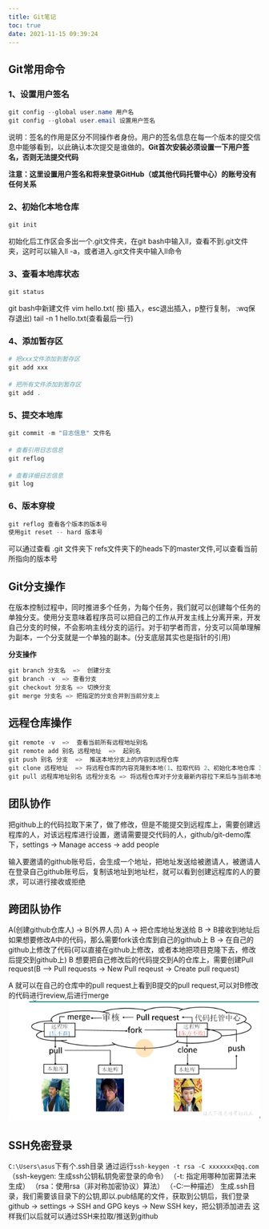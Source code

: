 ```yaml
---
title: Git笔记
toc: true
date: 2021-11-15 09:39:24
---
```


## Git常用命令

### 1、设置用户签名
```powershell
git config --global user.name 用户名
git config --global user.email 设置用户签名
```

说明：签名的作用是区分不同操作者身份。用户的签名信息在每一个版本的提交信息中能够看到，以此确认本次提交是谁做的。**Git首次安装必须设置一下用户签名，否则无法提交代码**

**注意：这里设置用户签名和将来登录GitHub（或其他代码托管中心）的账号没有任何关系**

### 2、初始化本地仓库
```powershell
git init
```

初始化后工作区会多出一个.git文件夹，在git bash中输入ll，查看不到.git文件夹，这时可以输入ll -a，或者进入.git文件夹中输入ll命令

### 3、查看本地库状态
```powershell
git status
```

git bash中新建文件
vim hello.txt( 按i 插入，esc退出插入，p整行复制， :wq保存退出)
tail -n 1 hello.txt(查看最后一行)

### 4、添加暂存区
```powershell
# 把xxx文件添加到暂存区
git add xxx

# 把所有文件添加到暂存区
git add .
```

### 5、提交本地库
```powershell
git commit -m "日志信息" 文件名

# 查看引用日志信息
git reflog 

# 查看详细日志信息
git log
```

### 6、版本穿梭
```powershell
git reflog 查看各个版本的版本号
使用git reset -- hard 版本号
```
可以通过查看 .git 文件夹下 refs文件夹下的heads下的master文件,可以查看当前所指向的版本号

## Git分支操作
在版本控制过程中，同时推进多个任务，为每个任务，我们就可以创建每个任务的单独分支。使用分支意味着程序员可以把自己的工作从开发主线上分离开来，开发自己分支的时候，不会影响主线分支的运行。对于初学者而言，分支可以简单理解为副本，一个分支就是一个单独的副本。(分支底层其实也是指针的引用)

**分支操作**
```powershell
git branch 分支名  =>  创建分支
git branch -v  => 查看分支
git checkout 分支名 => 切换分支
git merge 分支名 => 把指定的分支合并到当前分支上
```

## 远程仓库操作
```powershell
git remote -v  =>  查看当前所有远程地址别名
git remote add 别名 远程地址  =>  起别名
git push 别名 分支  =>  推送本地分支上的内容到远程仓库
git clone 远程地址  => 将远程仓库的内容克隆到本地(1、拉取代码 2、初始化本地仓库 3、创建别名（自动帮我们把别名命名为origin）)
git pull 远程库地址别名 远程分支名 => 将远程仓库对于分支最新内容拉下来后与当前本地分支直接合并
```

## 团队协作
把github上的代码拉取下来了，做了修改，但是不能提交到远程库上，需要创建远程库的人，对该远程库进行设置，邀请需要提交代码的人，github/git-demo库下，settings -> Manage access -> add people

输入要邀请的github账号后，会生成一个地址，把地址发送给被邀请人，被邀请人在登录自己github账号后，复制该地址到地址栏，就可以看到创建远程库的人的要求，可以进行接收或拒绝

## 跨团队协作
A(创建github仓库人) -> B(外界人员)
A -> 把仓库地址发送给 B -> B接收到地址后 如果想要修改A中的代码，那么需要fork该仓库到自己的github上
B -> 在自己的github上修改了代码(可以直接在github上修改，或者本地把项目克隆下去，修改后提交到github上)
B 想要把自己修改后的代码提交到A的仓库上，需要创建Pull request(B --> Pull requests -> New Pull reqeust -> Create pull request)

A 就可以在自己的仓库中的pull request上看到B提交的pull request,可以对B修改的代码进行review,后进行merge
![跨团队协作](/assets/codeManagerImg/pullRequest.png "跨团队合作")


## SSH免密登录
`C:\Users\asus`下有个.ssh目录
通过运行`ssh-keygen -t rsa -C xxxxxxx@qq.com`
（ssh-keygen: 生成ssh公钥私钥免密登录的命令）
（-t: 指定用哪种加密算法来生成）
（rsa：使用rsa（非对称加密协议）算法）
（-C:一种描述）
生成.ssh目录，我们需要该目录下的公钥,即以.pub结尾的文件，获取到公钥后，我们登录github -> settings -> SSH and GPG keys -> New SSH key，把公钥添加进去
 这样我们以后就可以通过SSH来拉取/推送到github

 